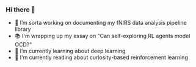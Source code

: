 ### Hi there 👋

<!--
**pulkitgoyal56/pulkitgoyal56** is a ✨ _special_ ✨ repository because its `README.md` (this file) appears on your GitHub profile.

Here are some ideas to get you started:

- 🔭 I’m currently working on ...
- 🌱 I’m currently learning ...
- 👯 I’m looking to collaborate on ...
- 🤔 I’m looking for help with ...
- 💬 Ask me about ...
- 📫 How to reach me: ...
- 😄 Pronouns: ...
- ⚡ Fun fact: ...
-->

- 🔭 I’m sorta working on documenting my fNIRS data analysis pipeline library
- 📚 I'm wrapping up my essay on "Can self-exploring RL agents model OCD?"
- 🌱 I’m currently learning about deep learning
- 📖 I'm currently reading about curiosity-based reinforcement learning
